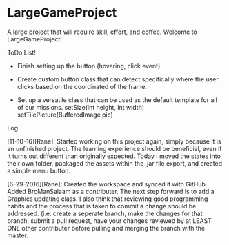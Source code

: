 # LargeGameProject
A large project that will require skill, effort, and coffee. Welcome to LargeGameProject!

ToDo List!<br>

* Finish setting up the button (hovering, click event)

* Create custom button class that can detect specifically where the user clicks based on the coordinated of
the frame. <br>

* Set up a versatile class that can be used as the default template for all of our missions.
	setSize(int height, int width)
	setTilePicture(BufferedImage pic)
	

	
	
	

Log<br>

[11-10-16][Rane]: Started working on this project again, simply because it is an unfinished project. The learning experience should be beneficial, even if it turns out different than originally expected. Today I moved the states into their own folder, packaged the assets within the .jar file export, and created a simple menu button.

[6-29-2016][Rane]: Created the workspace and synced it with GitHub. Added BroManSalaam as a contributer. The next step forward is to add a Graphics updating class. I also think that reviewing good programming habits and the process that is taken to commit a change should be addressed. (i.e. create a seperate branch, make the changes for that branch, submit a pull request, have your changes reviewed by at LEAST ONE other contributer before pulling and merging the branch with the master.
    
 



